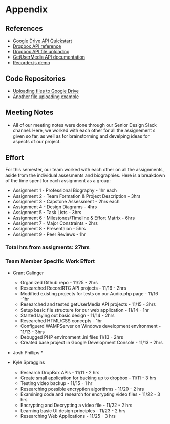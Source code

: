 # Appendix

## References
* [Google Drive API Quickstart](https://developers.google.com/drive/api/v3/quickstart/php)
* [Dropbox API reference](https://www.dropbox.com/developers/documentation/http/overview)
* [Dropbox API file uploading](https://www.dropbox.com/developers/documentation?_tk=pilot_lp&_ad=altcta1&_camp=docs)
* [GetUserMedia API documentation](https://www.sitepoint.com/introduction-getusermedia-api/)
* [Recorder.js demo](https://github.com/addpipe/simple-recorderjs-demo)

## Code Repositories
* [Uploading files to Google Drive](https://github.com/hasankadelp/Uploading-Files-to-Google-Drive-Javascript-PHP-Google-Drive-API)
* [Another file uploading example](https://gist.github.com/hubgit/2560093)

## Meeting Notes
* All of our meeting notes were done through our Senior Design Slack channel. Here, we worked with each other for all the assignement s given so far, as well as for brainstorming and develping ideas for aspects of our project. 

## Effort
For this semester, our team worked with each other on all the assignments, aside from the individual assesments and biographies. Here is a breakdown of the time spent for each assignment as a group:
* Assignment 1 - Professional Biography - 1hr each
* Assignment 2 - Team Formation & Project Description - 3hrs
* Assignment 3 - Capstone Assessment - 2hrs each
* Assignment 4 - Design Diagrams - 4hrs
* Assignment 5 - Task Lists - 3hrs
* Assignment 6 - Milestones/Timeline & Effort Matrix - 6hrs
* Assignment 7 - Major Constraints - 2hrs
* Assignment 8 - Presentaion - 5hrs
* Assignment 9 - Peer Reviews - 1hr

### Total hrs from assigments: 27hrs

### Team Member Specific Work Effort
* Grant Galinger
    * Organized Github repo - 11/25 - 2hrs
    * Researched RecordRTC API projects - 11/16 - 2hrs
    * Modified existing projects for tests on our Audio.php page - 11/16 -1hr
    * Researched and tested getUserMedia API projects - 11/15 - 3hrs
    * Setup basic file structure for our web application - 11/14 - 1hr
    * Started laying out basic design - 11/14 - 2hrs
    * Researched HTML/CSS concepts - 1hr
    * Configuerd WAMPServer on Windows development environment - 11/13 - 3hrs
    * Debugged PHP environment .ini files 11/13 - 2hrs
    * Created base project in Google Development Console - 11/13 - 2hrs


* Josh Phillips
    *

* Kyle Spraggins
    * Research DropBox APIs - 11/11 - 2 hrs
    * Create small application for backing up to dropbox - 11/11 - 3 hrs
    * Testing video backup - 11/15 - 1 hr
    * Researching possible encryption algorithms - 11/20 - 2 hrs
    * Examining code and research for encrypting video files - 11/22 - 3 hrs
     * Encrypting and Decrypting a video file - 11/22 - 2 hrs
    * Learning basic UI design principles - 11/23 - 2 hrs
    * Researching Web Applications - 11/25 - 3 hrs
  





